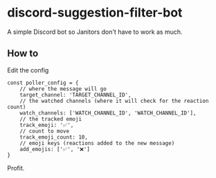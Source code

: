# discord-suggestion-filter-bot
A simple Discord bot so Janitors don't have to work as much.

## How to

Edit the config

```
const poller_config = {
	// where the message will go
	target_channel: 'TARGET_CHANNEL_ID',
	// the watched channels (where it will check for the reaction count)
	watch_channels: ['WATCH_CHANNEL_ID', 'WATCH_CHANNEL_ID'],
	// the tracked emoji 
	track_emoji: '✅',
	// count to move
	track_emoji_count: 10,
	// emoji keys (reactions added to the new message)
	add_emojis: ['✅', '❌']
}
```

Profit.
